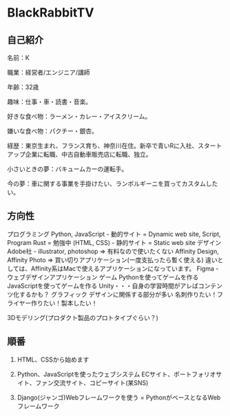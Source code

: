 # BlackRabbitTV

## 自己紹介

名前：K

職業：経営者/エンジニア/講師

年齢：32歳

趣味：仕事・車・読書・音楽。

好きな食べ物：ラーメン・カレー・アイスクリーム。

嫌いな食べ物：パクチー・銀杏。

経歴：東京生まれ、フランス育ち、神奈川在住。新卒で青いRに入社、スタートアップ企業に転職、中古自動車販売店に転職、独立。

小さいときの夢：バキュームカーの運転手。

今の夢：車に関する事業を手掛けたい、ランボルギーニを買ってカスタムしたい。

## 方向性

プログラミング
  Python, JavaScript - 動的サイト = Dynamic web site, Script, Program
  Rust = 勉強中
  (HTML, CSS) - 静的サイト = Static web site
デザイン
  Adobe社 - illustrator, photoshop => 有料なので使いたくない
  Affinity Design, Affinity Photo => 買い切りアプリケーション(一度支払ったら暫く使える)
  違いとしては、Affinity系はMacで使えるアプリケーションになっています。
  Figma - ウェブデザインアプリケーション
ゲーム
  Pythonを使ってゲームを作る
  JavaScriptを使ってゲームを作る
  Unity・・・自身の学習時間がアレばコンテンツ化するかも？
グラフィック
  デザインに関係する部分が多い
  名刺作りたい！フライヤー作りたい！製本したい！

3Dモデリング(プロダクト製品のプロトタイプぐらい？)

## 順番

1) HTML、CSSから始めます

2) Python、JavaScriptを使ったウェブシステム
ECサイト、ポートフォリオサイト、ファン交流サイト、コピーサイト(某SNS)

3) Django(ジャンゴ)Webフレームワークを使う = PythonがベースとなるWebフレームワーク

